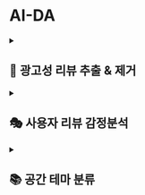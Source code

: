 # AI-DA
<details>
  <summary><h2>📜 광고성 리뷰 추출 & 제거</h2></summary>

### <mark>🎯 목적</mark>

**신뢰할 수 있는 정보 제공**

> SeoulPOT은 실제 방문자들이 작성한 리뷰를 통해 각 가게에 대한 진정한 평판을 반영하고자 함
> 
> 이를 통해 사용자는 보다 신뢰할 수 있는 정보에 기반하여 공간을 선택할 수 있음


<br/>

### <mark>📃 과정</mark>

**① 리뷰 데이터 준비**

> 20자 이상, SENTIMENT_PARAM(0.5) 이상 데이터 준비

**② 이상치 리뷰들 추출**

> 이전 30일간의 일일 리뷰 수 평균 / 표준편차 계산
> 
> [평균 + OUTLIER_PARAM(2)* 표준편차]
> 
> 위 threshold를 기반으로 이 이상의 일일 리뷰 개수가 나올 경우 이상치 리뷰로 선정

**③ 이상치 리뷰들의 유사 리뷰 추출**

> 가게+주소 조합당 tf-idf 벡터의 cosine유사도 계산
> 
> SIMILARITY_PARAM(0.5) 이상의 cosine 유사도를 가진 리뷰들 추출

<br/>

### <mark>❓ 파라미터 선정 이유</mark>

**SENTIMENT_PARAM(0.5)** : 광고와 걸맞지 않은 가게의 공통된 단점을 걸러냄

**OUTLIER_PARAM(2)** : 기본 이상치 연산시 사용되는 가중치

**SIMILARITY_PARAM(0.5)** : 어순이 바뀌어도 맥락이 비슷한 리뷰를 찾기 위한 값

<br/>

### <mark>⚠️ 문제점</mark>

데이터 약 200,000,000개 중 약 1,400개 추출됨 (0.0007%) → 추가 판단 및 보완 필요

다른 요인으로 인해 리뷰가 많아진 경우도 검토 필요

</details>
<details>
  <summary><h2>🎭 사용자 리뷰 감정분석</summary>

### <mark>🎯 목적</mark>

**공간 평판 파악**

> 리뷰에 담긴 긍정적 및 부정적 피드백은 사용자 선호도를 직접적으로 반영하므로, 분석을 통해 공간의 평판을 파악할 수 있음

**방문 결정 지원**

> 명확한 긍정/부정 평가 시스템을 통해 공간 선택에 대한 자신감을 얻고, 만족도 높은 방문 경험을 할 수 있도록 도움

<br/>

### <mark>📃 과정</mark>

**① 평가용 데이터셋 구축**

> 평가용 데이터셋 구축 (Human Eval 데이터 라벨링) 
> 
> 리뷰수 3000개 이상 보유 가게 20개 추출 (각기 다른 태그의 가게)
> 
> 리뷰 길이별 개수 비율에 맞추어 가게당 약 200개 랜덤샘플링
> 
> Human Eval 데이터 라벨링 (긍정/부정)
> 
> 라벨링된 데이터들 중 리뷰 길이별 개수 비율에 맞추어 긍정 100개, 부정 100개 리샘플링

**② 데이터 라벨링**

> Mistral-7B-Instruct-v0.1-GGUF (LLM Eval) 데이터 라벨링 수행
> 
> 리뷰수 3000개 이상 보유 가게 20개 추출
> 
> 리뷰 길이별 개수 비율에 맞추어 여러 가게에 걸쳐 약 4300개 데이터 라벨링

**③ 사전학습모델 전이학습**

> labed dataset을 활용하여 전이학습 수행 (약 3500개)
> 
> KoELECTRA 모델에 대해 수행

**④ 모델 평가 및 inference**

> 전이학습된 KoElectra를 활용하여 200,000,000개 데이터 라벨링 수행
> 
> POS_PARAM(0.9) 이상 긍정, NEG_PARAM(0.1) 이하 부정으로 판단

<br/>

### <mark>❓ 파라미터 선정 이유</mark>
<details>
    <summary>왜 Mistral-7B-Instruct-v0.1-GGUF으로 모든 데이터를 라벨링하지 않을까?</summary>

    다양한 Sentiment Analysis Pre-trained Model:
    - 평균 AUC: 0.7
    - inference 시간: 1초 이내

    LLM을 활용한 Sentiment Analysis:
    - AUC: 0.99
    - inference 시간: 약 120초 (200,000,000개 데이터 셋에 부적합)

    ➡️ LLM을 통해 학습용 데이터 라벨링을 수행한 후 해당 데이터로 사전학습 모델에 전이학습함으로써 모델의 무게와 소요 시간을 줄이자
</details>

<details>
    <summary>왜 KoELECTRA로 모델을 선택했을까?</summary>

    KoBERT:
    - AUC: 0.49 → 0.95
    - inference 시간: 약 0.5초

    KoELECTRA:
    - AUC: 0.50 → 0.98
    - inference 시간: 약 0.2초

    ➡️ 성능이 좋고 시간이 2배 이상 차이 나는 KoELECTRA를 활용하자
</details>


**POS_PARAM(0.9)** : NEG와 대칭으로 맞춤

**NEG_PARAM(0.1)** : FP의 경우 해당 결과로 인해 해당 장소의 평판을 낮출 수 있음 → 주의하여 확실한 부정 리뷰만을 라벨링

<br/>

### <mark>⚠️ 문제점</mark>

데이터 약 200,000,000개 중 약 1,400개 추출됨 (0.0007%) → 추가 판단 및 보완 필요

다른 요인으로 인해 리뷰가 많아진 경우도 검토 필요

</details>

<details>
  <summary><h2>📚 공간 테마 분류</summary>


### <mark>🎯 목적</mark>

테마에 맞는 키워드를 정의하고, 리뷰에 쓰인 키워드 빈도수에 따라 테마를 지정하자

<br/>

### <mark>📃 과정</mark>

**① 리뷰 데이터 준비**

> 20자 이상, SENTIMENT_PARAM(0.5) 이상 데이터 준비

**② 이상치 리뷰들 추출**

> 이전 30일간의 일일 리뷰 수 평균 / 표준편차 계산
> 
> [평균 + OUTLIER_PARAM(2)* 표준편차]
> 
> 위 threshold를 기반으로 이 이상의 일일 리뷰 개수가 나올 경우 이상치 리뷰로 선정

**③ 이상치 리뷰들의 유사 리뷰 추출**

> 가게+주소 조합당 tf-idf 벡터의 cosine유사도 계산
> 
> SIMILARITY_PARAM(0.5) 이상의 cosine 유사도를 가진 리뷰들 추출

<br/>

### <mark>❓ 파라미터 선정 이유</mark>

**SENTIMENT_PARAM(0.5)** : 광고와 걸맞지 않은 가게의 공통된 단점을 걸러냄

**OUTLIER_PARAM(2)** : 기본 이상치 연산시 사용되는 가중치

**SIMILARITY_PARAM(0.5)** : 어순이 바뀌어도 맥락이 비슷한 리뷰를 찾기 위한 값

<br/>

### <mark>⚠️ 문제점</mark>

데이터 약 200,000,000개 중 약 1,400개 추출됨 (0.0007%) → 추가 판단 및 보완 필요

다른 요인으로 인해 리뷰가 많아진 경우도 검토 필요

</details>
